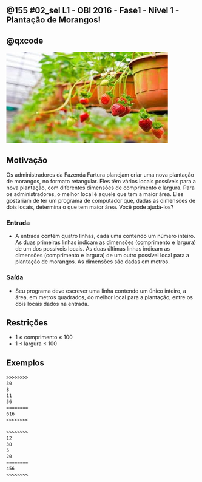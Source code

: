 ## @155 #02_sel L1 - OBI 2016 - Fase1 - Nível 1 - Plantação de Morangos!
## @qxcode

![](capa.jpg)

## Motivação

Os administradores da Fazenda Fartura planejam criar uma nova plantação de morangos, no formato retangular. Eles têm vários locais possíveis para a nova plantação, com diferentes dimensões de comprimento e largura. Para os administradores, o melhor local é aquele que tem a maior área. Eles gostariam de ter um programa de computador que, dadas as dimensões de dois locais, determina o que tem maior área. Você pode ajudá-los?

### Entrada

- A entrada contém quatro linhas, cada uma contendo um número inteiro. As duas primeiras linhas indicam as dimensões (comprimento e largura) de um dos possíveis locais. As duas últimas linhas indicam as dimensões (comprimento e largura) de um outro possível local para a plantação de morangos. As dimensões são dadas em metros.

### Saída

- Seu programa deve escrever uma linha contendo um único inteiro, a área, em metros quadrados, do melhor local para a plantação, entre os dois locais dados na entrada.

## Restrições

*   1 ≤ comprimento ≤ 100
*   1 ≤ largura ≤ 100

## Exemplos

```
>>>>>>>>
30
8
11
56
========
616
<<<<<<<<

>>>>>>>>
12
38
5
20
========
456
<<<<<<<<
```

#

<!---
>>>>>>>> 01
9
4
9
4
========
36
<<<<<<<<


>>>>>>>> 02
9
3
2
1
========
27
<<<<<<<<


>>>>>>>> 03
10
8
8
4
========
80
<<<<<<<<


>>>>>>>> 04
14
19
17
14
========
266
<<<<<<<<


>>>>>>>> 05
18
14
20
20
========
400
<<<<<<<<


>>>>>>>> 06
16
14
13
15
========
224
<<<<<<<<


>>>>>>>> 07
71
88
60
61
========
6248
<<<<<<<<


>>>>>>>> 08
72
60
51
79
========
4320
<<<<<<<<


>>>>>>>> 09
66
58
95
78
========
7410
<<<<<<<<


>>>>>>>> 10
65
92
84
33
========
5980
<<<<<<<<


>>>>>>>> 11
91
84
76
66
========
7644
<<<<<<<<


>>>>>>>> 12
31
57
18
87
========
1767
<<<<<<<<
--->
